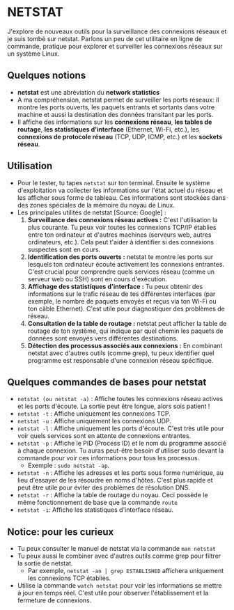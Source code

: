 # NETSTAT

J'explore de nouveaux outils pour la surveillance des connexions réseaux et je suis tombé sur netstat.
Parlons un peu de cet utilitaire en ligne de commande, pratique pour explorer et surveiller les connexions réseaux sur un système Linux.

## Quelques notions

- **netstat** est une abréviation du **network statistics**
- A ma compréhension, netstat permet de surveiller les ports réseaux: il montre les ports ouverts, les paquets entrants et sortants dans votre machine et aussi la destination des données transitant par les ports.
- Il affiche des informations sur les **connexions réseau**, **les tables de routage**, **les statistiques d'interface** (Ethernet, Wi-Fi, etc.), les **connexions de protocole réseau** (TCP, UDP, ICMP, etc.) et les **sockets réseau**.

## Utilisation

- Pour le tester, tu tapes `netstat` sur ton terminal. Ensuite le système d'exploitation va collecter les informations sur l'état actuel du réseau et les afficher sous forme de tableau. Ces informations sont stockées dans des zones spéciales de la mémoire du noyau de Linux.
- Les principales utilités de netstat [Source: Google] :
  1. **Surveillance des connexions réseau actives :** C'est l'utilisation la plus courante. Tu peux voir toutes les connexions TCP/IP établies entre ton ordinateur et d'autres machines (serveurs web, autres ordinateurs, etc.). Cela peut t'aider à identifier si des connexions suspectes sont en cours.
  2. **Identification des ports ouverts :** netstat te montre les ports sur lesquels ton ordinateur écoute activement les connexions entrantes. C'est crucial pour comprendre quels services réseau (comme un serveur web ou SSH) sont en cours d'exécution.
  3. **Affichage des statistiques d'interface :** Tu peux obtenir des informations sur le trafic réseau de tes différentes interfaces (par exemple, le nombre de paquets envoyés et reçus via ton Wi-Fi ou ton câble Ethernet). C'est utile pour diagnostiquer des problèmes de réseau.
  4. **Consultation de la table de routage :** netstat peut afficher la table de routage de ton système, qui indique par quel chemin les paquets de données sont envoyés vers différentes destinations.
  5. **Détection des processus associés aux connexions :** En combinant netstat avec d'autres outils (comme grep), tu peux identifier quel programme est responsable d'une connexion réseau spécifique.

## Quelques commandes de bases pour netstat

- `netstat (ou netstat -a)` : Affiche toutes les connexions réseau actives et les ports d'écoute. La sortie peut être longue, alors sois patient !
- `netstat -t` : Affiche uniquement les connexions TCP.
- `netstat -u` : Affiche uniquement les connexions UDP.
- `netstat -l` : Affiche uniquement les ports d'écoute. C'est très utile pour voir quels services sont en attente de connexions entrantes.
- `netstat -p` : Affiche le PID (Process ID) et le nom du programme associé à chaque connexion. Tu auras peut-être besoin d'utiliser sudo devant la commande pour voir ces informations pour tous les processus. 
   - Exemple : `sudo netstat -ap`. 
- `netstat -n` : Affiche les adresses et les ports sous forme numérique, au lieu d'essayer de les résoudre en noms d'hôtes. C'est plus rapide et peut être utile pour éviter des problèmes de résolution DNS.
- `netstat -r` : Affiche la table de routage du noyau. Ceci possède le même fonctionnement de base que la commande `route`
- `netstat -i`: Affiche les statistiques d'interface réseau.

## Notice: pour les curieux 

- Tu peux consulter le manuel de netstat via la commande `man netstat`
- Tu peux aussi le combiner avec d'autres outils comme grep pour filtrer la sortie de netstat. 
  - Par exemple, `netstat -an | grep ESTABLISHED` affichera uniquement les connexions TCP établies.
- Utilise la commande `watch netstat` pour voir les informations se mettre à jour en temps réel. C'est utile pour observer l'établissement et la fermeture de connexions.